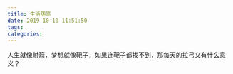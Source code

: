 ```yaml
---
title: 生活随笔
date: 2019-10-10 11:51:50
tags:
categories:
---
```



人生就像射箭，梦想就像靶子，如果连靶子都找不到，那每天的拉弓又有什么意义？




<br>
<br>
<br>

<script async src="//pagead2.googlesyndication.com/pagead/js/adsbygoogle.js"></script>
<!-- 信息流广告 -->
<ins class="adsbygoogle"
     style="display:block"
     data-ad-client="ca-pub-4127326375481893"
     data-ad-slot="9105526840"
     data-ad-format="auto"
     data-full-width-responsive="true"></ins>
<script>
(adsbygoogle = window.adsbygoogle || []).push({});
</script>